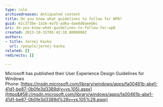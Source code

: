 ```yaml
---
type: rule
archivedreason: Antiquated content 
title: Do you know what guidelines to follow for WP8?
guid: 61c373be-1a16-4a75-ad6a-dae8d0aeeb6c
uri: do-you-know-what-guidelines-to-follow-for-wp8
created: 2013-10-31T05:42:10.0000000Z
authors:
- title: Jernej Kavka
  url: /people/jernej-kavka
related: []
redirects: []

---
```


Microsoft has published their User Experience Design Guidelines for Windows Phone: [https://msdn.microsoft.com/library/windows/apps/fa00461b-abe1-41d1-be87-0b0fe3d3389d(v=vs.105).aspx](https&#58;//msdn.microsoft.com/library/windows/apps/fa00461b-abe1-41d1-be87-0b0fe3d3389d%28v=vs.105%29.aspx)


<!--endintro-->
